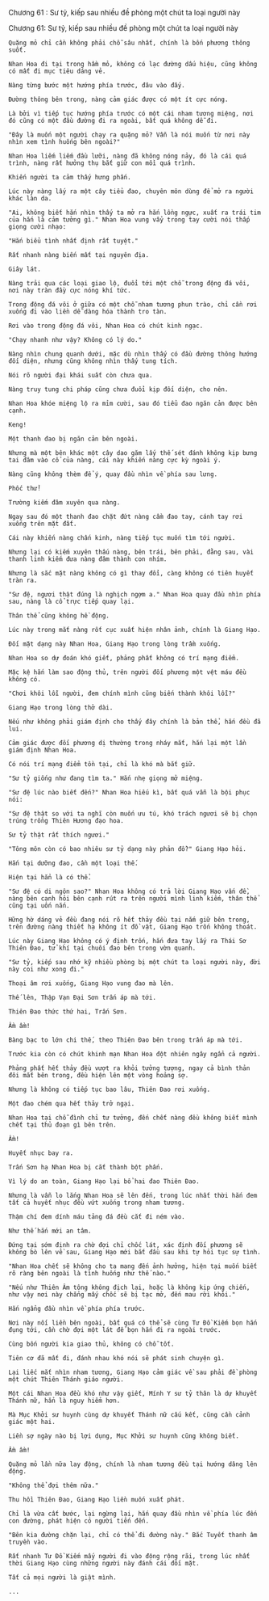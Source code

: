 




Chương 61 : Sư tỷ, kiếp sau nhiều đề phòng một chút ta loại người này


Chương 61: Sư tỷ, kiếp sau nhiều đề phòng một chút ta loại người này

	Quặng mỏ chỉ cần không phải chỗ sâu nhất, chính là bốn phương thông suốt.

	Nhan Hoa đi tại trong hầm mỏ, không có lạc đường dấu hiệu, cũng không có mất đi mục tiêu dáng vẻ.

	Nàng từng bước một hướng phía trước, đâu vào đấy.

	Đường thông bên trong, nàng cảm giác được có một ít cực nóng.

	Là bởi vì tiếp tục hướng phía trước có một cái nham tương miệng, nơi đó cũng có một đầu đường đi ra ngoài, bất quá không dễ đi.

	"Đây là muốn một người chạy ra quặng mỏ? Vẫn là nói muốn từ nơi này nhìn xem tình huống bên ngoài?"

	Nhan Hoa liếm liếm đầu lưỡi, nàng đã không nóng nảy, đó là cái quá trình, nàng rất hưởng thụ bắt giữ con mồi quá trình.

	Khiến người ta cảm thấy hưng phấn.

	Lúc này nàng lấy ra một cây tiểu đao, chuyên môn dùng để mở ra người khác làn da.

	"Ai, không biết hắn nhìn thấy ta mở ra hắn lồng ngực, xuất ra trái tim của hắn là cảm tưởng gì." Nhan Hoa vung vẩy trong tay cười nói thấp giọng cười nhạo:

	"Hắn biểu tình nhất định rất tuyệt."

	Rất nhanh nàng biến mất tại nguyên địa.

	Giây lát.

	Nàng trải qua các loại giao lộ, đuổi tới một chỗ trong động đá vôi, nơi này tràn đầy cực nóng khí tức.

	Trong động đá vôi ở giữa có một chỗ nham tương phun trào, chỉ cần rơi xuống đi vào liền dễ dàng hóa thành tro tàn.

	Rơi vào trong động đá vôi, Nhan Hoa có chút kinh ngạc.

	"Chạy nhanh như vậy? Không có lý do."

	Nàng nhìn chung quanh dưới, mặc dù nhìn thấy có đầu đường thông hướng đối diện, nhưng cũng không nhìn thấy tung tích.

	Nói rõ người đại khái suất còn chưa qua.

	Nàng truy tung chi pháp cũng chưa đuổi kịp đối diện, cho nên.

	Nhan Hoa khóe miệng lộ ra mỉm cười, sau đó tiểu đao ngăn cản được bên cạnh.

	Keng!

	Một thanh đao bị ngăn cản bên ngoài.

	Nhưng mà một bên khác một cây dao găm lấy thế sét đánh không kịp bưng tai đâm vào cổ của nàng, cái này khiến nàng cực kỳ ngoài ý.

	Nàng cũng không thèm để ý, quay đầu nhìn về phía sau lưng.

	Phốc thử!

	Trường kiếm đâm xuyên qua nàng.

	Ngay sau đó một thanh đao chặt đứt nàng cầm đao tay, cánh tay rơi xuống trên mặt đất.

	Cái này khiến nàng chấn kinh, nàng tiếp tục muốn tìm tới người.

	Nhưng lại có kiếm xuyên thấu nàng, bên trái, bên phải, đằng sau, vài thanh linh kiếm đưa nàng đâm thành con nhím.

	Nhưng là sắc mặt nàng không có gì thay đổi, càng không có tiên huyết tràn ra.

	"Sư đệ, ngươi thật đúng là nghịch ngợm a." Nhan Hoa quay đầu nhìn phía sau, nàng là cổ trực tiếp quay lại.

	Thân thể cũng không hề động.

	Lúc này trong mắt nàng rốt cục xuất hiện nhân ảnh, chính là Giang Hạo.

	Đối mặt dạng này Nhan Hoa, Giang Hạo trong lòng trầm xuống.

	Nhan Hoa so dự đoán khó giết, phảng phất không có trí mạng điểm.

	Mặc kệ hắn làm sao động thủ, trên người đối phương một vệt máu đều không có.

	"Chơi khôi lỗi người, đem chính mình cũng biến thành khôi lỗi?"

	Giang Hạo trong lòng thở dài.

	Nếu như không phải giám định cho thấy đây chính là bản thể, hắn đều đã lui.

	Cảm giác được đối phương dị thường trong nháy mắt, hắn lại một lần giám định Nhan Hoa.

	Có nói trí mạng điểm tồn tại, chỉ là khó mà bắt giữ.

	"Sư tỷ giống như đang tìm ta." Hắn nhẹ giọng mở miệng.

	"Sư đệ lúc nào biết đến?" Nhan Hoa hiếu kì, bất quá vẫn là bội phục nói:

	"Sư đệ thật so với ta nghĩ còn muốn ưu tú, khó trách ngươi sẽ bị chọn trúng trồng Thiên Hương đạo hoa.

	Sư tỷ thật rất thích ngươi."

	"Tông môn còn có bao nhiêu sư tỷ dạng này phản đồ?" Giang Hạo hỏi.

	Hắn tại dưỡng đao, cần một loại thế.

	Hiện tại hẳn là có thể.

	"Sư đệ có di ngôn sao?" Nhan Hoa không có trả lời Giang Hạo vấn đề, nàng bên cạnh hỏi bên cạnh rút ra trên người mình linh kiếm, thân thể cũng tại uốn nắn.

	Hững hờ dáng vẻ đều đang nói rõ hết thảy đều tại nắm giữ bên trong, trên đường nàng thiết hạ không ít đồ vật, Giang Hạo trốn không thoát.

	Lúc này Giang Hạo không có ý định trốn, hắn đưa tay lấy ra Thái Sơ Thiên Đao, tử khí tại chuôi đao bên trong vờn quanh.

	"Sư tỷ, kiếp sau nhớ kỹ nhiều phòng bị một chút ta loại người này, đời này coi như xong đi."

	Thoại âm rơi xuống, Giang Hạo vung đao mà lên.

	Thế lên, Thập Vạn Đại Sơn trấn áp mà tới.

	Thiên Đao thức thứ hai, Trấn Sơn.

	Ầm ầm!

	Bàng bạc to lớn chi thế, theo Thiên Đao bên trong trấn áp mà tới.

	Trước kia còn có chút khinh mạn Nhan Hoa đột nhiên ngây ngẩn cả người.

	Phảng phất hết thảy đều vượt ra khỏi tưởng tượng, ngay cả bình thản đôi mắt bên trong, đều hiện lên một vòng hoảng sợ.

	Nhưng là không có tiếp tục bao lâu, Thiên Đao rơi xuống.

	Một đao chém qua hết thảy trở ngại.

	Nhan Hoa tại chỗ đình chỉ tư tưởng, đến chết nàng đều không biết mình chết tại thủ đoạn gì bên trên.

	Ầm!

	Huyết nhục bay ra.

	Trấn Sơn hạ Nhan Hoa bị cắt thành bột phấn.

	Vì lý do an toàn, Giang Hạo lại bổ hai đao Thiên Đao.

	Nhưng là vẫn lo lắng Nhan Hoa sẽ lên đến, trong lúc nhất thời hắn đem tất cả huyết nhục đều vứt xuống trong nham tương.

	Thậm chí đem dính máu tảng đá đều cắt đi ném vào.

	Như thế hắn mới an tâm.

	Đứng tại sớm định ra chờ đợi chỉ chốc lát, xác định đối phương sẽ không bò lên về sau, Giang Hạo mới bắt đầu sau khi tự hỏi tục sự tình.

	"Nhan Hoa chết sẽ không cho ta mang đến ảnh hưởng, hiện tại muốn biết rõ ràng bên ngoài là tình huống như thế nào."

	"Nếu như Thiên Âm tông không địch lại, hoặc là không kịp ứng chiến, như vậy nơi này chẳng mấy chốc sẽ bị tạc mở, đến mau rời khỏi."

	Hắn ngẩng đầu nhìn về phía phía trước.

	Nơi này nối liền bên ngoài, bất quá có thể sẽ cùng Tư Đồ Kiếm bọn hắn đụng tới, cần chờ đợi một lát để bọn hắn đi ra ngoài trước.

	Cùng bốn người kia giao thủ, không có chỗ tốt.

	Tiên cơ đã mất đi, đánh nhau khó nói sẽ phát sinh chuyện gì.

	Lại liếc mắt nhìn nham tương, Giang Hạo cảm giác về sau phải đề phòng một chút Thiên Thánh giáo người.

	Một cái Nhan Hoa đều khó như vậy giết, Mính Y sư tỷ thân là dự khuyết Thánh nữ, hẳn là nguy hiểm hơn.

	Mà Mục Khởi sư huynh cùng dự khuyết Thánh nữ cấu kết, cũng cần cảnh giác một hai.

	Liền sợ ngày nào bị lợi dụng, Mục Khởi sư huynh cũng không biết.

	Ầm ầm!

	Quặng mỏ lần nữa lay động, chính là nham tương đều tại hướng dâng lên động.

	"Không thể đợi thêm nữa."

	Thu hồi Thiên Đao, Giang Hạo liền muốn xuất phát.

	Chỉ là vừa cất bước, lại ngừng lại, hắn quay đầu nhìn về phía lúc đến con đường, phát hiện có người tiến đến.

	"Bên kia đường chặn lại, chỉ có thể đi đường này." Bắc Tuyết thanh âm truyền vào.

	Rất nhanh Tư Đồ Kiếm mấy người đi vào động rộng rãi, trong lúc nhất thời Giang Hạo cùng những người này đánh cái đối mặt.

	Tất cả mọi người là giật mình.

	...




